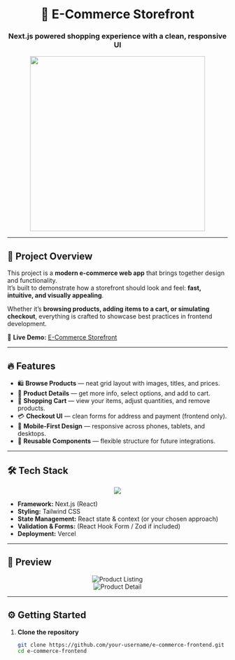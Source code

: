 <!-- Banner / Header -->
<h1 align="center">🛒 E-Commerce Storefront</h1>
<h3 align="center">Next.js powered shopping experience with a clean, responsive UI</h3>

<p align="center">
  <img src="https://media.giphy.com/media/du3J3cXyzhj75IOgvA/giphy.gif" width="400"/>
</p>

---

## 🧩 Project Overview

This project is a **modern e-commerce web app** that brings together design and functionality.  
It’s built to demonstrate how a storefront should look and feel: **fast, intuitive, and visually appealing**.

Whether it’s **browsing products, adding items to a cart, or simulating checkout**, everything is crafted to showcase best practices in frontend development.

🔗 **Live Demo:** [E-Commerce Storefront](https://e-commerce-4aecd45wt-abu-haneefah-s-projects.vercel.app/)

---

## 🔥 Features

- 🛍 **Browse Products** — neat grid layout with images, titles, and prices.
- 📖 **Product Details** — get more info, select options, and add to cart.
- 🛒 **Shopping Cart** — view your items, adjust quantities, and remove products.
- 💳 **Checkout UI** — clean forms for address and payment (frontend only).
- 📱 **Mobile-First Design** — responsive across phones, tablets, and desktops.
- 🧩 **Reusable Components** — flexible structure for future integrations.

---

## 🛠️ Tech Stack

<p align="center">
  <img src="https://skillicons.dev/icons?i=js,ts,react,next,tailwind,git,github,vscode" />
</p>

- **Framework:** Next.js (React)
- **Styling:** Tailwind CSS
- **State Management:** React state & context (or your chosen approach)
- **Validation & Forms:** (React Hook Form / Zod if included)
- **Deployment:** Vercel

---

## 📸 Preview

<p align="center">
  <img src="/e-commerce/Images/e-commerce1.PNG" alt="Product Listing" />
  <br/>
  <img src="/e-commerce/Images/e-commerce2.PNG" alt="Product Detail" />
</p>

---

## ⚙️ Getting Started

1. **Clone the repository**
   ```bash
   git clone https://github.com/your-username/e-commerce-frontend.git
   cd e-commerce-frontend
   ```
